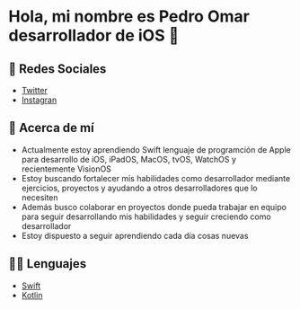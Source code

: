 # Hola, mi nombre es Pedro Omar desarrollador de iOS 👋

## 🔂 Redes Sociales
- [Twitter](https://www.x.com/pedroomar25) 
- [Instagran](https://www.instagram.com/pedroomar_98)

## 👤 Acerca de mí
- Actualmente estoy aprendiendo Swift lenguaje de programción de Apple para desarrollo de iOS, iPadOS, MacOS, tvOS, WatchOS y recientemente VisionOS
- Estoy buscando fortalecer mis habilidades como desarrollador mediante ejercicios, proyectos y ayudando a otros desarrolladores que lo necesiten
- Además busco colaborar en proyectos donde pueda trabajar en equipo para seguir desarrollando mis habilidades y seguir creciendo como desarrollador
- Estoy dispuesto a seguir aprendiendo cada día cosas nuevas

## 👨‍💻 Lenguajes
- [Swift](https://wwww.swift.org)
- [Kotlin](https://kotlinlang.org/)


